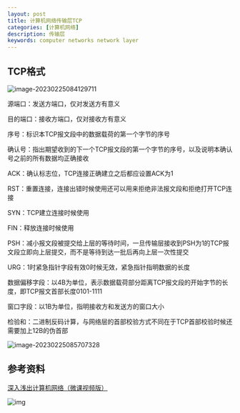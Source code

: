 ```yaml
---
layout: post
title: 计算机网络传输层TCP
categories: [计算机网络]
description: 传输层
keywords: computer networks network layer
---
```


## TCP格式

![image-20230225084129711](https://wendaocsmaster.github.io/images/blog/image-20230225084129711.png)

源端口：发送方端口，仅对发送方有意义

目的端口：接收方端口，仅对接收方有意义

序号：标识本TCP报文段中的数据载荷的第一个字节的序号

确认号：指出期望收到的下一个TCP报文段的第一个字节的序号，以及说明本确认号之前的所有数据均正确接收

ACK：确认标志位，TCP连接正确建立之后都应设置ACK为1

RST：重置连接，连接出错时候使用还可以用来拒绝非法报文段和拒绝打开TCP连接

SYN：TCP建立连接时候使用

FIN：释放连接时候使用

PSH：减小报文段被提交给上层的等待时间，一旦传输层接收到PSH为1的TCP报文段立即向上层提交，而不是等待到达一批后再向上层一次性提交

URG：1时紧急指针字段有效0时候无效，紧急指针指明数据的长度

数据偏移字段：以4B为单位，表示数据载荷部分距离TCP报文段的开始字节的长度，即TCP报文首部长度0101-1111

窗口字段：以1B为单位，指明接收方和发送方的窗口大小

检验和：二进制反码计算，与网络层的首部校验方式不同在于TCP首部校验时候还需要加上12B的伪首部

![image-20230225085707328](https://wendaocsmaster.github.io/images/blog/image-20230225085707328.png)



## 参考资料

[深入浅出计算机网络（微课视频版）](http://www.tup.tsinghua.edu.cn/booksCenter/book_09342101.html)

![img](https://wendaocsmaster.github.io/images/blog/093421-01.jpg)
